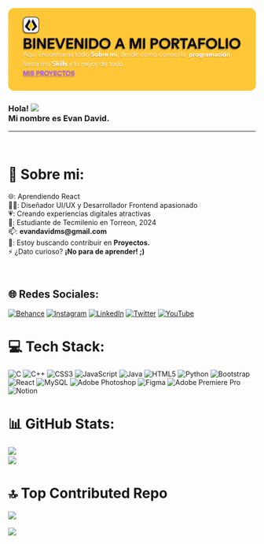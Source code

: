 <!-- banner -->
<img src="https://github.com/EvanDavidMS/EvanDavidMS/blob/main/BannerGithub.png">

<h3>Hola! <img src="https://github.com/TheDudeThatCode/TheDudeThatCode/blob/master/Assets/Hi.gif" width="29px"><br>Mi nombre es Evan David.</h3>
<hr>
<br>

<!-- My Details -->
# 💫 Sobre mi:
<p>🌐: Aprendiendo React<br>👨‍💻: Diseñador UI/UX y Desarrollador Frontend apasionado <br>💗: Creando experiencias digitales atractivas <br>🏫: Estudiante de Tecmilenio en Torreon, 2024<br>📫: <b>evandavidms@gmail.com</b><br>👀: Estoy buscando contribuir en <b>Proyectos.</b><br>⚡ ¿Dato curioso? <b>¡No para de aprender! ;)</b></p><br>

<!-- My Social Handles -->
## 🌐 Redes Sociales:
[![Behance](https://img.shields.io/badge/Behance-1769ff?logo=behance&logoColor=white)](https://www.behance.net/evanmorales1) [![Instagram](https://img.shields.io/badge/Instagram-%23E4405F.svg?logo=Instagram&logoColor=white)](https://www.instagram.com/evandavidms/) [![LinkedIn](https://img.shields.io/badge/LinkedIn-%230077B5.svg?logo=linkedin&logoColor=white)](https://www.linkedin.com/in/evan-morales-b395ba267/) [![Twitter](https://img.shields.io/badge/Twitter-%231DA1F2.svg?logo=Twitter&logoColor=white)](https://twitter.com/evandavidms_) [![YouTube](https://img.shields.io/badge/YouTube-%23FF0000.svg?logo=YouTube&logoColor=white)](https://www.youtube.com/channel/UC1_Itn7N_xX5OqZrkaZu6VA) 
<br>

<!-- Languages and Tools I use  -->
# 💻 Tech Stack:
![C](https://img.shields.io/badge/c-%2300599C.svg?style=for-the-badge&logo=c&logoColor=white) ![C++](https://img.shields.io/badge/c++-%2300599C.svg?style=for-the-badge&logo=c%2B%2B&logoColor=white) ![CSS3](https://img.shields.io/badge/css3-%231572B6.svg?style=for-the-badge&logo=css3&logoColor=white) ![JavaScript](https://img.shields.io/badge/javascript-%23323330.svg?style=for-the-badge&logo=javascript&logoColor=%23F7DF1E) ![Java](https://img.shields.io/badge/java-%23ED8B00.svg?style=for-the-badge&logo=java&logoColor=white) ![HTML5](https://img.shields.io/badge/html5-%23E34F26.svg?style=for-the-badge&logo=html5&logoColor=white) ![Python](https://img.shields.io/badge/python-3670A0?style=for-the-badge&logo=python&logoColor=ffdd54) ![Bootstrap](https://img.shields.io/badge/bootstrap-%23563D7C.svg?style=for-the-badge&logo=bootstrap&logoColor=white) ![React](https://img.shields.io/badge/react-%2320232a.svg?style=for-the-badge&logo=react&logoColor=%2361DAFB) ![MySQL](https://img.shields.io/badge/mysql-%2300f.svg?style=for-the-badge&logo=mysql&logoColor=white) ![Adobe Photoshop](https://img.shields.io/badge/adobephotoshop-%2331A8FF.svg?style=for-the-badge&logo=adobephotoshop&logoColor=white) 	![Figma](https://img.shields.io/badge/figma-%23F24E1E.svg?style=for-the-badge&logo=figma&logoColor=white) ![Adobe Premiere Pro](https://img.shields.io/badge/Adobe%20Premiere%20Pro-9999FF.svg?style=for-the-badge&logo=Adobe%20Premiere%20Pro&logoColor=white) ![Notion](https://img.shields.io/badge/Notion-%23000000.svg?style=for-the-badge&logo=notion&logoColor=white)

# 📊 GitHub Stats:
![](https://github-readme-stats.vercel.app/api?username=EvanDavidMS&theme=dark&hide_border=true&include_all_commits=true&count_private=true)<br/>
![](https://github-readme-streak-stats.herokuapp.com/?user=EvanDavidMS&theme=dark&hide_border=true)<br/>

# 🔝 Top Contributed Repo
![](https://github-contributor-stats.vercel.app/api?username=EvanDavidMS&limit=5&theme=dark&combine_all_yearly_contributions=true)

[![](https://visitcount.itsvg.in/api?id=amajaying&icon=4&color=12)](https://visitcount.itsvg.in)

<!-- Footer -->

